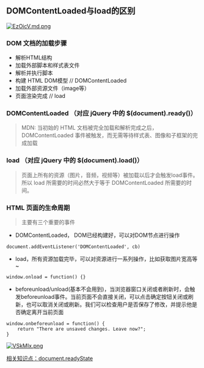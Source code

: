 ## DOMContentLoaded与load的区别

[![EzOicV.md.png](https://s2.ax1x.com/2019/05/21/EzOicV.md.png)](https://imgchr.com/i/EzOicV)

### DOM 文档的加载步骤

- 解析HTML结构
- 加载外部脚本和样式表文件
- 解析并执行脚本
- 构建 HTML DOM模型     // DOMContentLoaded
- 加载外部资源文件（image等）
- 页面渲染完成           // load


### DOMContentLoaded    （对应 jQuery 中的  $(document).ready()）

> MDN: 当初始的 HTML 文档被完全加载和解析完成之后，DOMContentLoaded 事件被触发，而无需等待样式表、图像和子框架的完成加载


### load       （对应 jQuery 中的  $(document).load()）

> 页面上所有的资源（图片，音频，视频等）被加载以后才会触发load事件。所以 load 所需要的时间必然大于等于 DOMContentLoaded 所需要的时间。


### HTML 页面的生命周期

> 主要有三个重要的事件

- DOMContentLoaded， DOM已经构建好，可以对DOM节点进行操作

```
document.addEventListener('DOMContentLoaded', cb)
```

- load，所有资源加载完毕，可以对资源进行一系列操作，比如获取图片宽高等~

```
window.onload = function() {}
```
- beforeunload/unload(基本不会用到)，当浏览器窗口关闭或者刷新时，会触发beforeunload事件。当前页面不会直接关闭，可以点击确定按钮关闭或刷新，也可以取消关闭或刷新。我们可以检查用户是否保存了修改，并提示他是否确定离开当前页面

```
window.onbeforeunload = function() {
    return "There are unsaved changes. Leave now?";
}
```
[![VSkMIx.png](https://s2.ax1x.com/2019/05/21/VSkMIx.png)](https://imgchr.com/i/VSkMIx)

[相关知识点：document​.ready​State](https://developer.mozilla.org/zh-CN/docs/Web/API/Document/readyState)